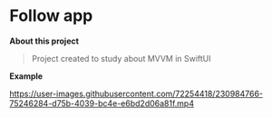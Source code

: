 # Follow app

**About this project**

> Project created to study about MVVM in SwiftUI

**Example**

https://user-images.githubusercontent.com/72254418/230984766-75246284-d75b-4039-bc4e-e6bd2d06a81f.mp4
